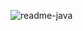 
![readme-java](https://github.com/CodeSystem2022/Perricornios-Cuarto-Semestre/assets/92758405/653ff5fa-51b2-4c0e-ad4a-3e9c2d5455f6)
